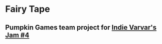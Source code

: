 # Fairy Tape

## Pumpkin Games team project for **[Indie Varvar's Jam #4](https://itch.io/jam/indie-varvars-jam-4)**
